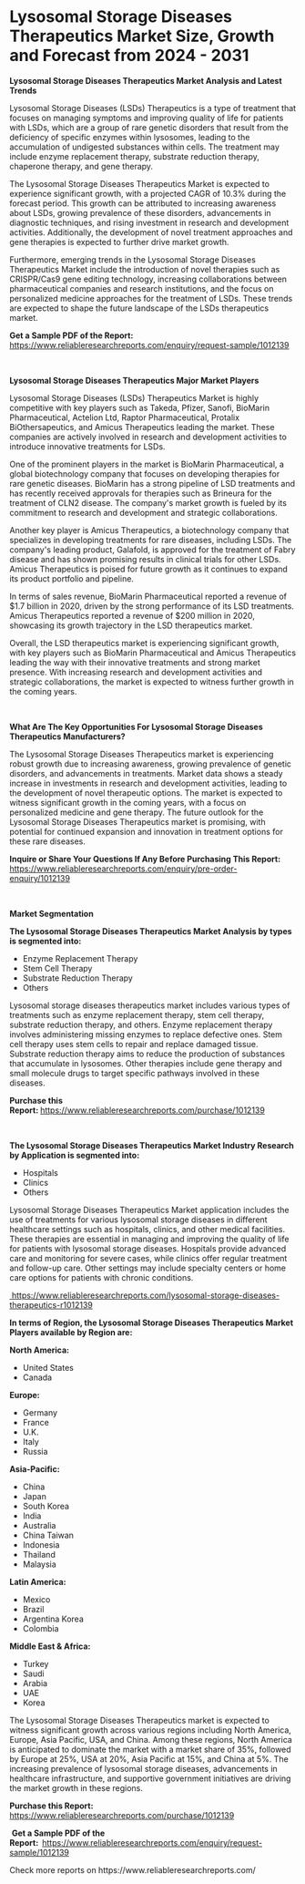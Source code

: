 <p><h1>Lysosomal Storage Diseases Therapeutics Market Size, Growth and Forecast from 2024 - 2031</h1></p><p><strong>Lysosomal Storage Diseases Therapeutics Market Analysis and Latest Trends</strong></p>
<p><p>Lysosomal Storage Diseases (LSDs) Therapeutics is a type of treatment that focuses on managing symptoms and improving quality of life for patients with LSDs, which are a group of rare genetic disorders that result from the deficiency of specific enzymes within lysosomes, leading to the accumulation of undigested substances within cells. The treatment may include enzyme replacement therapy, substrate reduction therapy, chaperone therapy, and gene therapy.</p><p>The Lysosomal Storage Diseases Therapeutics Market is expected to experience significant growth, with a projected CAGR of 10.3% during the forecast period. This growth can be attributed to increasing awareness about LSDs, growing prevalence of these disorders, advancements in diagnostic techniques, and rising investment in research and development activities. Additionally, the development of novel treatment approaches and gene therapies is expected to further drive market growth.</p><p>Furthermore, emerging trends in the Lysosomal Storage Diseases Therapeutics Market include the introduction of novel therapies such as CRISPR/Cas9 gene editing technology, increasing collaborations between pharmaceutical companies and research institutions, and the focus on personalized medicine approaches for the treatment of LSDs. These trends are expected to shape the future landscape of the LSDs therapeutics market.</p></p>
<p><strong>Get a Sample PDF of the Report:&nbsp;</strong> <a href="https://www.reliableresearchreports.com/enquiry/request-sample/1012139">https://www.reliableresearchreports.com/enquiry/request-sample/1012139</a></p>
<p>&nbsp;</p>
<p><strong>Lysosomal Storage Diseases Therapeutics Major Market Players</strong></p>
<p><p>Lysosomal Storage Diseases (LSDs) Therapeutics Market is highly competitive with key players such as Takeda, Pfizer, Sanofi, BioMarin Pharmaceutical, Actelion Ltd, Raptor Pharmaceutical, Protalix BiOthersapeutics, and Amicus Therapeutics leading the market. These companies are actively involved in research and development activities to introduce innovative treatments for LSDs.</p><p>One of the prominent players in the market is BioMarin Pharmaceutical, a global biotechnology company that focuses on developing therapies for rare genetic diseases. BioMarin has a strong pipeline of LSD treatments and has recently received approvals for therapies such as Brineura for the treatment of CLN2 disease. The company's market growth is fueled by its commitment to research and development and strategic collaborations.</p><p>Another key player is Amicus Therapeutics, a biotechnology company that specializes in developing treatments for rare diseases, including LSDs. The company's leading product, Galafold, is approved for the treatment of Fabry disease and has shown promising results in clinical trials for other LSDs. Amicus Therapeutics is poised for future growth as it continues to expand its product portfolio and pipeline.</p><p>In terms of sales revenue, BioMarin Pharmaceutical reported a revenue of $1.7 billion in 2020, driven by the strong performance of its LSD treatments. Amicus Therapeutics reported a revenue of $200 million in 2020, showcasing its growth trajectory in the LSD therapeutics market.</p><p>Overall, the LSD therapeutics market is experiencing significant growth, with key players such as BioMarin Pharmaceutical and Amicus Therapeutics leading the way with their innovative treatments and strong market presence. With increasing research and development activities and strategic collaborations, the market is expected to witness further growth in the coming years.</p></p>
<p>&nbsp;</p>
<p><strong>What Are The Key Opportunities For Lysosomal Storage Diseases Therapeutics Manufacturers?</strong></p>
<p><p>The Lysosomal Storage Diseases Therapeutics market is experiencing robust growth due to increasing awareness, growing prevalence of genetic disorders, and advancements in treatments. Market data shows a steady increase in investments in research and development activities, leading to the development of novel therapeutic options. The market is expected to witness significant growth in the coming years, with a focus on personalized medicine and gene therapy. The future outlook for the Lysosomal Storage Diseases Therapeutics market is promising, with potential for continued expansion and innovation in treatment options for these rare diseases.</p></p>
<p><strong>Inquire or Share Your Questions If Any Before Purchasing This Report:</strong> <a href="https://www.reliableresearchreports.com/enquiry/pre-order-enquiry/1012139">https://www.reliableresearchreports.com/enquiry/pre-order-enquiry/1012139</a></p>
<p>&nbsp;</p>
<p><strong>Market Segmentation</strong></p>
<p><strong>The Lysosomal Storage Diseases Therapeutics Market Analysis by types is segmented into:</strong></p>
<p><ul><li>Enzyme Replacement Therapy</li><li>Stem Cell Therapy</li><li>Substrate Reduction Therapy</li><li>Others</li></ul></p>
<p><p>Lysosomal storage diseases therapeutics market includes various types of treatments such as enzyme replacement therapy, stem cell therapy, substrate reduction therapy, and others. Enzyme replacement therapy involves administering missing enzymes to replace defective ones. Stem cell therapy uses stem cells to repair and replace damaged tissue. Substrate reduction therapy aims to reduce the production of substances that accumulate in lysosomes. Other therapies include gene therapy and small molecule drugs to target specific pathways involved in these diseases.</p></p>
<p><strong>Purchase this Report:&nbsp;</strong><a href="https://www.reliableresearchreports.com/purchase/1012139">https://www.reliableresearchreports.com/purchase/1012139</a></p>
<p>&nbsp;</p>
<p><strong>The Lysosomal Storage Diseases Therapeutics Market Industry Research by Application is segmented into:</strong></p>
<p><ul><li>Hospitals</li><li>Clinics</li><li>Others</li></ul></p>
<p><p>Lysosomal Storage Diseases Therapeutics Market application includes the use of treatments for various lysosomal storage diseases in different healthcare settings such as hospitals, clinics, and other medical facilities. These therapies are essential in managing and improving the quality of life for patients with lysosomal storage diseases. Hospitals provide advanced care and monitoring for severe cases, while clinics offer regular treatment and follow-up care. Other settings may include specialty centers or home care options for patients with chronic conditions.</p></p>
<p><a href="https://www.reliableresearchreports.com/lysosomal-storage-diseases-therapeutics-r1012139">&nbsp;https://www.reliableresearchreports.com/lysosomal-storage-diseases-therapeutics-r1012139</a></p>
<p><strong>In terms of Region, the Lysosomal Storage Diseases Therapeutics Market Players available by Region are:</strong></p>
<p>
    <p> <strong> North America: </strong>
        <ul>
            <li>United States</li>
            <li>Canada</li>
        </ul>
        </p> 
    <p> <strong> Europe: </strong>
        <ul>
            <li>Germany</li>
            <li>France</li>
            <li>U.K.</li>
            <li>Italy</li>
            <li>Russia</li>
        </ul>
        </p> 
    <p> <strong> Asia-Pacific: </strong>
        <ul>
            <li>China</li>
            <li>Japan</li>
            <li>South Korea</li>
            <li>India</li>
            <li>Australia</li>
            <li>China Taiwan</li>
            <li>Indonesia</li>
            <li>Thailand</li>
            <li>Malaysia</li>
        </ul>
        </p> 
    <p> <strong> Latin America: </strong>
        <ul>
            <li>Mexico</li>
            <li>Brazil</li>
            <li>Argentina Korea</li>
            <li>Colombia</li>
        </ul>
        </p> 
    <p> <strong> Middle East & Africa: </strong>
        <ul>
            <li>Turkey</li>
            <li>Saudi</li>
            <li>Arabia</li>
            <li>UAE</li>
            <li>Korea</li>
        </ul>
    </p>
    </p>
<p><p>The Lysosomal Storage Diseases Therapeutics market is expected to witness significant growth across various regions including North America, Europe, Asia Pacific, USA, and China. Among these regions, North America is anticipated to dominate the market with a market share of 35%, followed by Europe at 25%, USA at 20%, Asia Pacific at 15%, and China at 5%. The increasing prevalence of lysosomal storage diseases, advancements in healthcare infrastructure, and supportive government initiatives are driving the market growth in these regions.</p></p>
<p><strong>Purchase this Report: </strong><a href="https://www.reliableresearchreports.com/purchase/1012139">https://www.reliableresearchreports.com/purchase/1012139</a></p>
<p>&nbsp;<strong>Get a Sample PDF of the Report:&nbsp;&nbsp;</strong><a href="https://www.reliableresearchreports.com/enquiry/request-sample/1012139">https://www.reliableresearchreports.com/enquiry/request-sample/1012139</a></p>
<p><strong></strong></p>
<p>Check more reports on https://www.reliableresearchreports.com/</p>